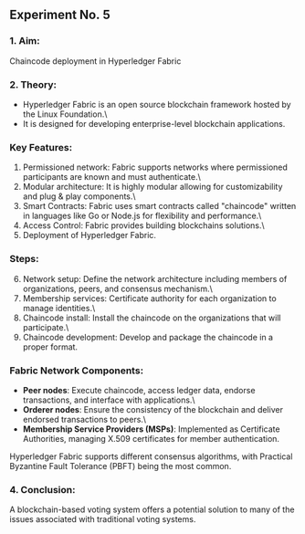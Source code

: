 ## Experiment No. 5

### 1. Aim:

Chaincode deployment in Hyperledger Fabric

### 2. Theory:

-   Hyperledger Fabric is an open source blockchain framework hosted by
    the Linux Foundation.\
-   It is designed for developing enterprise-level blockchain
    applications.

### Key Features:

1.  Permissioned network: Fabric supports networks where permissioned
    participants are known and must authenticate.\
2.  Modular architecture: It is highly modular allowing for
    customizability and plug & play components.\
3.  Smart Contracts: Fabric uses smart contracts called "chaincode"
    written in languages like Go or Node.js for flexibility and
    performance.\
4.  Access Control: Fabric provides building blockchains solutions.\
5.  Deployment of Hyperledger Fabric.

### Steps:

6.  Network setup: Define the network architecture including members of
    organizations, peers, and consensus mechanism.\
7.  Membership services: Certificate authority for each organization to
    manage identities.\
8.  Chaincode install: Install the chaincode on the organizations that
    will participate.\
9.  Chaincode development: Develop and package the chaincode in a proper
    format.

### Fabric Network Components:

-   **Peer nodes**: Execute chaincode, access ledger data, endorse
    transactions, and interface with applications.\
-   **Orderer nodes**: Ensure the consistency of the blockchain and
    deliver endorsed transactions to peers.\
-   **Membership Service Providers (MSPs)**: Implemented as Certificate
    Authorities, managing X.509 certificates for member authentication.

Hyperledger Fabric supports different consensus algorithms, with
Practical Byzantine Fault Tolerance (PBFT) being the most common.

### 4. Conclusion:

A blockchain-based voting system offers a potential solution to many of
the issues associated with traditional voting systems.
